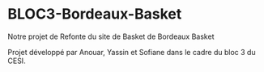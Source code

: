 # BLOC3-Bordeaux-Basket
Notre projet de Refonte du site de Basket de Bordeaux Basket

Projet développé par Anouar, Yassin et Sofiane dans le cadre du bloc 3 du CESI.
